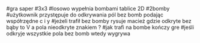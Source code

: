 #gra saper
#3x3
#losowo wypełnia bombami tablice 2D 
#2bomby
#użytkownik przystępuje do odkrywania pól bez bomb podając współrzędne c i y
#jeżeli trafił bez bomby rysuje macież gdzie odkryte bez bąby to V a pola nieodkryte znakiem ?
#jak trafi na bombe kończy gre
#jeśli odkryje wszystkie pola bez bomb wtedy wygrywa

